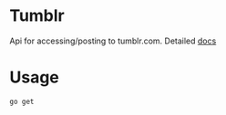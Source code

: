 Tumblr
=====

Api for accessing/posting to tumblr.com. Detailed [docs](http://www.tumblr.com/docs/en/api/v2)

Usage
===
` go get `
